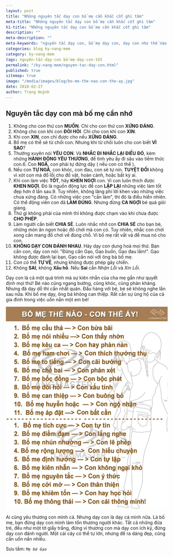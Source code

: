 ```yaml
---
layout: post
title: "Những nguyên tắc dạy con bố mẹ cần khắc cốt ghi tâm"
meta-title: "Những nguyên tắc dạy con bố mẹ cần khắc cốt ghi tâm"
h1-title: "Những nguyên tắc dạy con bố mẹ cần khắc cốt ghi tâm"
description: ""
meta-description: ""
meta-keywords: "nguyên tắc dạy con, bố mẹ dạy con, dạy con như thế nào là tốt"
categories: blog ky-nang-mem
category: ky-nang-mem
tags: nguyên-tắc-dạy-con bố-mẹ-dạy-con-tốt
permalink: "/ky-nang-mem/nguyen-tac-day-con.html"
published: true
sitemap: true
image: "/media/images/blog/bo-me-the-nao-con-the-ay.jpg"
date: 2018-02-27
author: Trọng Huỳnh
---
```


## Nguyên tắc dạy con mà bố mẹ cần nhớ

1. Không cho con thứ con **MUỐN**. Chỉ cho con thứ con **XỨNG ĐÁNG**.
2. Không cho con khi con **ĐÒI HỎI**. Chỉ cho con khi con **XIN**.
3. Khi con **XIN**, con chỉ được cho nếu **XỨNG ĐÁNG**.
4. Bố mẹ có thể sẽ từ chối con. Nhưng khi từ chối luôn cho con biết **VÌ SAO**?
5. Thường xuyên nói **YÊU CON**. Và **NHẮC ĐI NHẮC LẠI ĐIỀU ĐÓ**, kèm những **HÀNH ĐỘNG YÊU THƯƠNG**, để tình yêu ấy đi sâu vào tiềm thức con.6. Con **NGÃ**, con phải tự đứng dậy ( nếu con có thể ).
7. Nếu con **TỰ NGÃ**, con khóc, con đau, con sẽ tự nín. **TUYỆT ĐỐI** không vì xót con mà đổ lỗi cho đồ vật, hoàn cảnh, hoặc bất kỳ ai.
8. Khi con làm việc **TỐT**, hãy **KHEN NGỢI** con. Vì con luôn thích được **KHEN NGỢI**. Đó là nguồn động lực để con **LẶP LẠI** những việc làm tốt đẹp hơn ở lần sau.9. Tuy nhiên, không lãng phí lời khen vào những việc chưa xứng đáng. Có những việc con "cần làm", thì đó là điều hiển nhiên. Có thể động viên con đã **LÀM ĐÚNG**. Nhưng đừng **CA NGỢI** bé quá giỏi giang.
10. Thứ gì không phải của mình thì không được chạm vào khi chưa được **CHO PHÉP**.
11. Làm người cần biết **CHIA SẺ**. Luôn nhắc nhở con **CHIA SẺ** cho bạn bè, những món ăn ngon hoặc đồ chơi mà con có. Tuy nhiên, nhắc con chơi xong cần mang đồ chơi về đúng chỗ. Vì bố mẹ rất vất vả để mua nó cho con.
12. **KHÔNG DẠY CON ĐÁNH NHAU**. Hãy dạy con dung hoà mọi thứ. Bạn cắn con, dạy con nói: "Đừng cắn Gạo, Gạo buồn, Gạo đau lắm!". Gạo không được đánh lại bạn, Gạo cần nói với ông bà bố mẹ.
13. Con có thể **TỰ VỆ**, nhưng không được phép gây chiến.
14. Không **SAI**, không **Xấu hổ**. Nếu **Sai** cần *Nhận Lỗi* và *Xin Lỗi*.

Dạy con là cả một quá trình mà sự kiên nhẫn của cha mẹ gần như quyết định mọi thứ! Bé nào cũng ngang bướng, cũng khóc, cũng phản kháng. Nhưng đã dạy dỗ thì cần nhất quán. Đầu hàng với bé, bé sẽ không nghe lần sau nữa. Khi bố mẹ dạy, ông bà không can thiệp. Rất cần sự ủng hộ của cả gia đình trong việc uốn nắn một em bé!

<img  src="/media/images/blog/bo-me-the-nao-con-the-ay.jpg" alt="nguyên tắc dạy con" class="image_fade responsive-img lazy">

Ai cũng yêu thương con mình cả. Nhưng dạy con là dạy cả mình nữa. Là bố mẹ, bạn đừng dạy con mình làm tổn thương người khác. Tất cả những đứa trẻ, đều như một tờ giấy trắng, đừng vì thương con mà dạy con ích kỷ, đừng dạy con đánh người. Một cái cây có thể tự lớn, nhưng để ra dáng đẹp, cũng cần uốn nắn nhiều.

Sưu tầm: *`Mẹ bé Gạo`*